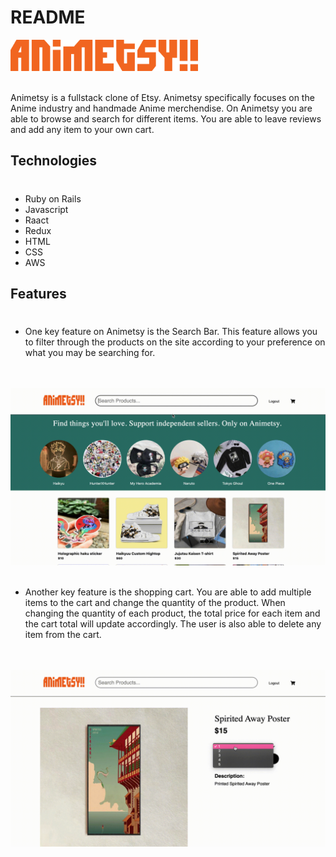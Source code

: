# README

<img src="app/assets/images/logo.png" width= 300px height=50px/>
<br/>
<br/>

Animetsy is a fullstack clone of Etsy. Animetsy specifically focuses on the Anime industry and handmade Anime merchendise. On Animetsy you are able to browse and search for different items. You are able to leave reviews and add any item to your own cart.

## Technologies
#
* Ruby on Rails
* Javascript
* Raact
* Redux
* HTML
* CSS
* AWS

## Features
#

* One key feature on Animetsy is the Search Bar. This feature allows you to filter through the products on the site according to your preference on what you may be searching for.
<br/>
<br/>

<img src="app/assets/images/search.gif"/>

<br/>
<br/>


* Another key feature is the shopping cart. You are able to add multiple items to the cart and change the quantity of the product. When changing the quantity of each product, the total price for each item and the cart total will update accordingly. The user is also able to delete any item from the cart.

<br/>
<br/>

<img src="app/assets/images/cart.gif"/>
